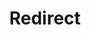﻿---
layout: src/layouts/Redirect.astro
title: Redirect
redirect: https://yamldoc.liuyan.wang/docs/tenants/tenant-infrastructure
pubDate:  2023-01-01
navSearch: false
navSitemap: false
navMenu: false
---
